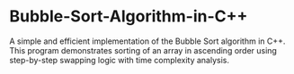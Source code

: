 # Bubble-Sort-Algorithm-in-C++
A simple and efficient implementation of the Bubble Sort algorithm in C++. This program demonstrates sorting of an array in ascending order using step-by-step swapping logic with time complexity analysis.
